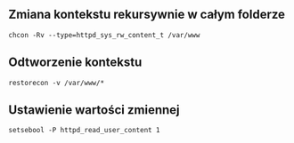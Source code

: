 ## Zmiana kontekstu rekursywnie w całym folderze
```
chcon -Rv --type=httpd_sys_rw_content_t /var/www
```
## Odtworzenie kontekstu 
```
restorecon -v /var/www/*
```
## Ustawienie wartości zmiennej
```
setsebool -P httpd_read_user_content 1
```
